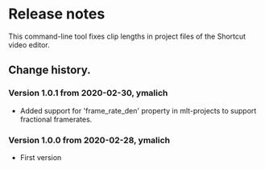 # Release notes

This command-line tool fixes clip lengths in project files of the Shortcut video editor.

## Change history.

### Version 1.0.1 from 2020-02-30, ymalich
* Added support for 'frame_rate_den' property in mlt-projects to support fractional framerates.

### Version 1.0.0 from 2020-02-28, ymalich
* First version